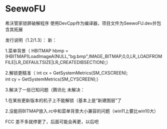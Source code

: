 # SeewoFU
希沃管家锁屏破解程序
使用DevCpp作为编译器，项目文件为SeewoFU.dev并包含其拓展

发行说明（1.2/1.3）：
新：

1.菜单背景（
HBITMAP hbmp = (HBITMAP)LoadImageA(NULL,"bg.bmp",IMAGE_BITMAP,0,0,LR_LOADFROMFILE|LR_DEFAULTSIZE|LR_CREATEDIBSECTION);）

2.解锁更精准（
int cx = GetSystemMetrics(SM_CXSCREEN);   
int cy = GetSystemMetrics(SM_CYSCREEN);）

3.解决了一些已知问题（腾讯化
未解决：

1.在某些更新版本的机子上不能解锁（基本上是“新建图层”了

2.没能将BITMAP放入.rc中和菜单背景大小兼容的问题（win11上要比win10大）


FCC 差不多就停更了，后面可能会再更，以后吧
